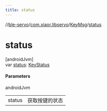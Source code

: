 ```yaml
---
title: status
---
```

//[ble-servo](../../../index.html)/[com.xiaor.libservo](../index.html)/[KeyMsg](index.html)/[status](status.html)



# status



[androidJvm]\
var [status](status.html): [KeyStatus](../-key-status/index.html)



#### Parameters


androidJvm

| | |
|---|---|
| status | 获取按键的状态 |




